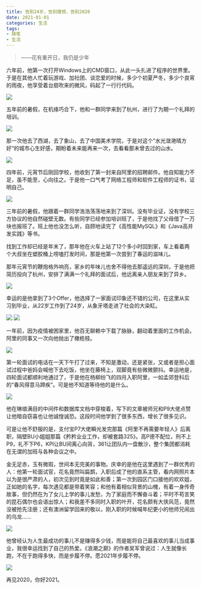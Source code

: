 ```yaml
---
title: 告别24岁，告别理想，告别2020
date: 2021-01-01
categories: 生活
tags: 
- 随笔
- 生活
---
```


> ——花有重开日，我仍是少年

六年前，他第一次打开Windows上的CMD窗口，从此一头扎进了程序的世界里。于是在其他人忙着玩游戏、加社团、谈恋爱的时候，多少个初夏严冬，多少个良宵的雨夜，他享受着台扇吹来的微风，码起了一行行代码。

![](http://img.hufeifei.cn/img/202202071604956.png)

五年前的暑假，在机缘巧合下，他和一群同学来到了杭州，进行了为期一个礼拜的培训。

![](http://img.hufeifei.cn/img/202202071608888.png)

那一次他去了西湖，去了象山，去了中国美术学院，于是对这个”水光潋滟晴方好“的城市心生好感，期盼着未来能再来一次，去看看那未曾去过的山水。

![](http://img.hufeifei.cn/img/202202071634040.png)

四年前，元宵节后刚回学校，他收到了第一封来自阿里的招聘邮件。他自知能力不足，虽不能至，心向往之。于是他一口气考了网络工程师和软件工程师的证书，证明自己。

![](http://img.hufeifei.cn/img/202202071616701.png)

三年前的暑假，他跟着一群同学浩浩荡荡地来到了深圳。没有毕业证，没有学校三方协议的他自然碰壁无数。有些同学已经参加培训班了，于是他找了父母借了一万块也报班了。班上他也没怎么听，自顾地读完了《高性能MySQL》和《Java高并发实践》等书。

找到工作却已经是年末了，那年他在火车上站了12个多小时回到家，车上看着两个大叔坐在塑胶桶上唠嗑打发时间，那是他第一次尝到了春运的滋味儿。

那年元宵节的鞭炮格外响亮，家乡的年味儿也舍不得他去那遥远的深圳，于是他把简历投向了杭州，安排了满满一个礼拜的面试后，他远离亲人朋友来到了异乡。

![](http://img.hufeifei.cn/img/202202071631790.png)

幸运的是他拿到了3个Offer，他选择了一家面试印象还不错的公司，在这里从实习到毕业，从22岁工作到了24岁，从象牙塔走进了社会的大染缸。

![](http://img.hufeifei.cn/img/202202071636517.png)
![](http://img.hufeifei.cn/img/202202071638644.png)

一年前，因为疫情被困家里，他百无聊赖中下载了脉脉，翻动着里面的工作机会。阿里的同事又一次向他抛出了橄榄枝。

![](http://img.hufeifei.cn/img/202202071643747.png)

第一轮面试的电话在一天下午打了过来，不知是激动，还是紧张，又或者是担心面试过程中爸妈会喊他下去吃饭，他坐在藤椅上，双脚竟有些微微颤抖。幸运地是，四轮面试都顺利地通过了，于是他在杨柳纷飞的四月入职阿里，一如孟郊登科后的“春风得意马蹄疾”。可是他不知道等待他的是什么。

![](http://img.hufeifei.cn/img/202202071643408.png)

他在琳琅满目的中间件和数据库文档中穿梭着，写下的文章被师兄和P9大佬点赞让他暗自窃喜也让他诚惶诚恐。这段时间他学到了很多东西，增长了很多见识。

可是让他不舒服的是，支付宝P7大佬瞬光发完那篇《阿里不再需要年轻人》后离职，隔壁BU小姐姐那篇《矜矜业业工作，却被套路325》。高P德不配位，刑不上P9，礼不下P6，KPI让BU间离心向背，361让团队内一盘散沙，整个集团都消耗在无谓的加班与各种会议之中。

金无足赤，玉有微瑕，世间本无完美的事物。庆幸的是他在这里遇到了一群优秀的人：他第一轮面试官，花名竟然叫扁鹊，入职后成了他的直系主管，看内网照片本以为是很严肃的人，初次见到时竟是如此和善；第一次到园区门口接他的欢欢姐，正如她的名字，每次遇见都是带着笑容；和他有着相似背景的山槐，有着一身传奇故事，但仍然在为了女儿上学的事儿发愁，为了家庭而不懈奋斗着；平时不苟言笑的昆石偶尔也会语出惊人；和我差不多同时入职的叶开，花名颇有大侠风范，竟然没被抢先注册；还有澳洲留学回来的敬以，刚入职的时候喊年纪更小的他师兄闹出的乌龙......

![](http://img.hufeifei.cn/img/202202071648986.png)

他曾经认为人生最成功的事儿不是赚得多少钱，而是能将自己最喜欢的事儿当成事业，我很幸运找到了自己的热爱。《浪潮之巅》的作者吴军曾说过：人生就像长跑，不在于跑得多快，而是步履不停。愿2021年步履不停。

![](http://img.hufeifei.cn/img/202202071649226.png)

再见2020，你好2021。
